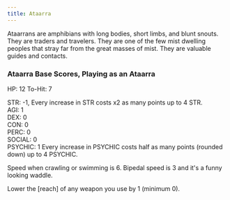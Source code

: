 ```yaml
---
title: Ataarra
---
```


Ataarrans are amphibians with long bodies, short limbs, and blunt snouts. They are traders and travelers. They are one of the few mist dwelling peoples that stray far from the great masses of mist. They are valuable guides and contacts.

### Ataarra Base Scores, Playing as an Ataarra

HP: 12 To-Hit: 7

STR: -1, Every increase in STR costs x2 as many points up to 4 STR.  
AGI: 1  
DEX: 0  
CON: 0  
PERC: 0  
SOCIAL: 0  
PSYCHIC: 1 Every increase in PSYCHIC costs half as many points (rounded down) up to 4 PSYCHIC.  

Speed when crawling or swimming is 6. Bipedal speed is 3 and it's a funny looking waddle.

Lower the [reach] of any weapon you use by 1 (minimum 0).